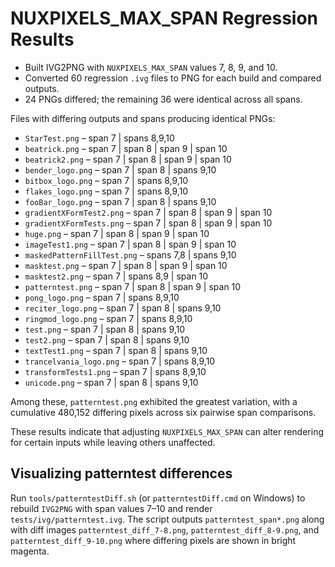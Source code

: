 # NUXPIXELS_MAX_SPAN Regression Results

- Built IVG2PNG with `NUXPIXELS_MAX_SPAN` values 7, 8, 9, and 10.
- Converted 60 regression `.ivg` files to PNG for each build and compared outputs.
- 24 PNGs differed; the remaining 36 were identical across all spans.

Files with differing outputs and spans producing identical PNGs:

- `StarTest.png` – span 7 | spans 8,9,10
- `beatrick.png` – span 7 | span 8 | span 9 | span 10
- `beatrick2.png` – span 7 | span 8 | span 9 | span 10
- `bender_logo.png` – span 7 | span 8 | spans 9,10
- `bitbox_logo.png` – span 7 | spans 8,9,10
- `flakes_logo.png` – span 7 | spans 8,9,10
- `fooBar_logo.png` – span 7 | span 8 | spans 9,10
- `gradientXFormTest2.png` – span 7 | span 8 | span 9 | span 10
- `gradientXFormTests.png` – span 7 | span 8 | span 9 | span 10
- `huge.png` – span 7 | span 8 | span 9 | span 10
- `imageTest1.png` – span 7 | span 8 | span 9 | span 10
- `maskedPatternFillTest.png` – spans 7,8 | spans 9,10
- `masktest.png` – span 7 | span 8 | span 9 | span 10
- `masktest2.png` – span 7 | spans 8,9 | span 10
- `patterntest.png` – span 7 | span 8 | span 9 | span 10
- `pong_logo.png` – span 7 | spans 8,9,10
- `reciter_logo.png` – span 7 | span 8 | spans 9,10
- `ringmod_logo.png` – span 7 | spans 8,9,10
- `test.png` – span 7 | span 8 | spans 9,10
- `test2.png` – span 7 | span 8 | spans 9,10
- `textTest1.png` – span 7 | span 8 | spans 9,10
- `trancelvania_logo.png` – span 7 | spans 8,9,10
- `transformTests1.png` – span 7 | spans 8,9,10
- `unicode.png` – span 7 | span 8 | spans 9,10

Among these, `patterntest.png` exhibited the greatest variation, with a cumulative 480,152 differing pixels
across six pairwise span comparisons.

These results indicate that adjusting `NUXPIXELS_MAX_SPAN` can alter rendering for certain inputs while leaving others unaffected.

## Visualizing patterntest differences

Run `tools/patterntestDiff.sh` (or `patterntestDiff.cmd` on Windows) to rebuild `IVG2PNG` with span values 7–10 and render `tests/ivg/patterntest.ivg`.
The script outputs `patterntest_span*.png` along with diff images `patterntest_diff_7-8.png`, `patterntest_diff_8-9.png`, and `patterntest_diff_9-10.png` where differing pixels are shown in bright magenta.
